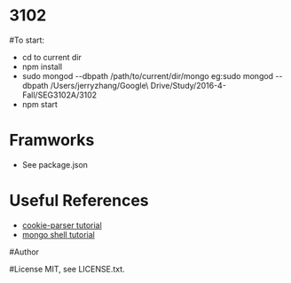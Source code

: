 # 3102


#To start:
- cd to current dir
- npm install
- sudo mongod --dbpath /path/to/current/dir/mongo
	eg:sudo mongod --dbpath /Users/jerryzhang/Google\ Drive/Study/2016-4-Fall/SEG3102A/3102
- npm start


# Framworks
- See package.json

# Useful References
- [cookie-parser tutorial](http://expressjs-book.com/index.html%3Fp=128.html)
- [mongo shell tutorial](http://www.mkyong.com/mongodb/how-to-create-database-or-collection-in-mongodb/)

#Author


#License
MIT, see LICENSE.txt.


